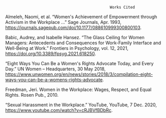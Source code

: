                                                   Works Cited 

Almeleh, Naomi, et al. “Women's Achievement of Empowerment through Activism in the Workplace ...” Sage Journals, Apr. 1993, https://journals.sagepub.com/doi/10.1177/088610999300800103.

Babic, Audrey, and Isabelle Hansez. “The Glass Ceiling for Women Managers: Antecedents and Consequences for Work-Family Interface and Well-Being at Work.” Frontiers in Psychology, vol. 12, 2021, https://doi.org/10.3389/fpsyg.2021.618250. 

“Eight Ways You Can Be a Women's Rights Advocate Today, and Every Day.” UN Women – Headquarters, 30 May 2018, https://www.unwomen.org/en/news/stories/2018/3/compilation-eight-ways-you-can-be-a-womens-rights-advocate. 

Freedman, Jeri. Women in the Workplace: Wages, Respect, and Equal Rights. Rosen Pub., 2010.

“Sexual Harassment in the Workplace.” YouTube, YouTube, 7 Dec. 2020, https://www.youtube.com/watch?v=cRJBVfBDbRc. 
